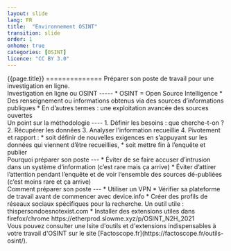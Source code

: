 ```yaml
---
layout: slide
lang: FR
title:  "Environnement OSINT"
transition: slide
order: 1
onhome: true
categories: [OSINT]
licence: "CC BY 3.0"
---
```


<section data-markdown>
  {{page.title}}
  ==============
  Préparer son poste de travail pour une investigation en ligne.
</section>

<section data-markdown>
Investigation en ligne ou OSINT
-----
* OSINT = Open Source Intelligence
* Des renseignement ou informations obtenus via des sources d’informations publiques
* En d’autres termes : une exploitation avancée des sources ouvertes
</section>

<section data-markdown>
Un point sur la méthodologie
----
1. Définir les besoins : que cherche-t-on ?
2. Récupérer les données
3. Analyser l’information recueillie
4. Pivotement et rapport :
  * soit définir de nouvelles exigences en s’appuyant sur les
données qui viennent d’être recueillies,
  * soit mettre fin à l’enquête et publier
</section>

<section data-markdown>
Pourquoi préparer son poste
---
* Éviter de se faire accuser d’intrusion dans un système
d’information (c’est rare mais ça arrive)
* Éviter d’attirer l’attention pendant l’enquête et de voir l‘ensemble
des sources dé-publiées (c’est moins rare et ça arrive)
</section>

<section data-markdown>
Comment préparer son poste
---
* Utiliser un VPN
* Vérifier sa plateforme de travail avant de commencer avec
device.info
* Créer des profils de réseaux sociaux spécifiques pour la
recherche. Un outil utile : thispersondoesnotexist.com
* Installer des extensions utiles dans firefox/chrome
https://etherprod.slowme.xyz/p/OSINT_N2H_2021
</section>

<section data-markdown>
Vous pouvez consulter une lsite d'outils et d'extensions indispensables à votre travail d'OSINT sur le site [Factoscope.fr](https://factoscope.fr/outils-osint/).
</section>
